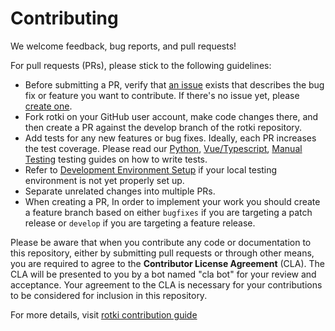 # Contributing

We welcome feedback, bug reports, and pull requests!

For pull requests (PRs), please stick to the following guidelines:

* Before submitting a PR, verify that [an issue](https://github.com/rotki/rotki/issues) exists that describes the bug fix or feature you want to contribute. If there's no issue yet, please [create one](https://github.com/rotki/rotki/issues/new/choose).
* Fork rotki on your GitHub user account, make code changes there, and then create a PR against the develop branch of the rotki repository.
* Add tests for any new features or bug fixes. Ideally, each PR increases the test coverage. Please read our [Python](https://docs.rotki.com/contribution-guides/python-testing.html#python-code-testing), [Vue/Typescript](https://docs.rotki.com/contribution-guides/vue-typescript.html#testing), [Manual Testing](https://docs.rotki.com/contribution-guides/manual-testing.html) testing guides on how to write tests.
* Refer to [Development Environment Setup](https://docs.rotki.com/requirement-and-installation) if your local testing environment is not yet properly set up.
* Separate unrelated changes into multiple PRs.
* When creating a PR,
  In order to implement your work you should create a feature branch based on either `bugfixes` if you are targeting a patch release or `develop` if you are targeting a feature release.



Please be aware that when you contribute any code or documentation to this repository, either by submitting pull requests or through other means, you are required to agree to the **Contributor License Agreement** (CLA). The CLA will be presented to you by a bot named "cla bot" for your review and acceptance. Your agreement to the CLA is necessary for your contributions to be considered for inclusion in this repository.

For more details, visit [rotki contribution guide](https://docs.rotki.com/contribution-guides)


